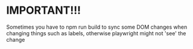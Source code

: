 # IMPORTANT!!!
Sometimes you have to npm run build to sync some DOM changes when changing things such as labels, otherwise playwright might not 'see' the change